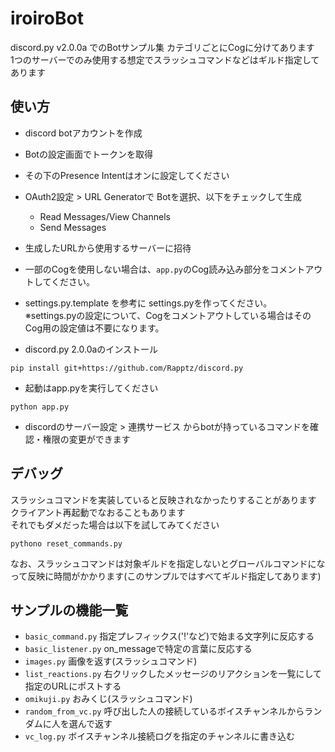 # iroiroBot
discord.py v2.0.0a でのBotサンプル集
カテゴリごとにCogに分けてあります  
1つのサーバーでのみ使用する想定でスラッシュコマンドなどはギルド指定してあります

## 使い方
* discord botアカウントを作成
* Botの設定画面でトークンを取得
* その下のPresence Intentはオンに設定してください
* OAuth2設定 > URL Generatorで Botを選択、以下をチェックして生成
    * Read Messages/View Channels
    * Send Messages
* 生成したURLから使用するサーバーに招待

* 一部のCogを使用しない場合は、`app.py`のCog読み込み部分をコメントアウトしてください。  

* settings.py.template を参考に settings.pyを作ってください。  
※settings.pyの設定について、Cogをコメントアウトしている場合はそのCog用の設定値は不要になります。


* discord.py 2.0.0aのインストール

```
pip install git+https://github.com/Rapptz/discord.py
```

* 起動はapp.pyを実行してください

```
python app.py
```

* discordのサーバー設定 > 連携サービス からbotが持っているコマンドを確認・権限の変更ができます

## デバッグ
スラッシュコマンドを実装していると反映されなかったりすることがあります  
クライアント再起動でなおることもあります  
それでもダメだった場合は以下を試してみてください
```
pythono reset_commands.py
```
なお、スラッシュコマンドは対象ギルドを指定しないとグローバルコマンドになって反映に時間がかかります(このサンプルではすべてギルド指定してあります)

## サンプルの機能一覧
* `basic_command.py` 指定プレフィックス('!'など)で始まる文字列に反応する
* `basic_listener.py` on_messageで特定の言葉に反応する
* `images.py` 画像を返す(スラッシュコマンド)
* `list_reactions.py` 右クリックしたメッセージのリアクションを一覧にして指定のURLにポストする
* `omikuji.py` おみくじ(スラッシュコマンド)
* `random_from_vc.py` 呼び出した人の接続しているボイスチャンネルからランダムに人を選んで返す
* `vc_log.py` ボイスチャンネル接続ログを指定のチャンネルに書き込む